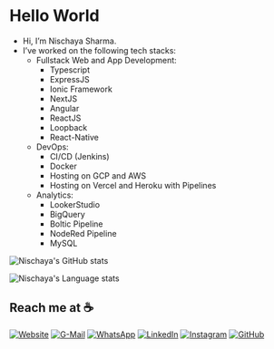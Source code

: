# Hello World
- Hi, I’m Nischaya Sharma.
- I’ve worked on the following tech stacks: 
	- Fullstack Web and App Development:
		- Typescript
		- ExpressJS
		- Ionic Framework
		- NextJS
		- Angular
		- ReactJS
		- Loopback
		- React-Native
	- DevOps:
		- CI/CD (Jenkins)
		- Docker
		- Hosting on GCP and AWS
		- Hosting on Vercel and Heroku with Pipelines
	- Analytics:
		- LookerStudio
		- BigQuery
		- Boltic Pipeline
		- NodeRed Pipeline
	  - MySQL


![Nischaya's GitHub stats](https://github-readme-stats.vercel.app/api?username=NischayaSharma&theme=dark&show_icons=true)

![Nischaya's Language stats](https://github-readme-stats-eight-theta.vercel.app/api/top-langs/?username=NischayaSharma&layout=compact&lang_count=8&theme=dark)



## Reach me at ☕
<p align="left">
	<a target="_blank" href="http://nischaya.gq"><img src="https://img.icons8.com/bubbles/50/000000/web-globe.png" alt="Website"/></a>
	<a target="_blank" href="mailto:me@nischaya.gq"><img src="https://img.icons8.com/bubbles/50/000000/gmail.png" alt="G-Mail"/></a>
	<a target="_blank" href="https://wa.me/+916351025191"><img src="https://img.icons8.com/bubbles/50/000000/whatsapp.png" alt="WhatsApp"/></a>
	<a target="_blank" href="https://www.linkedin.com/in/nischaya/"><img src="https://img.icons8.com/bubbles/50/000000/linkedin.png" alt="LinkedIn"/></a>
	<a target="_blank" href="https://www.instagram.com/nischaya.sharma/"><img src="https://img.icons8.com/bubbles/50/000000/instagram.png" alt="Instagram"/></a>
	<a target="_blank" href="https://github.com/NischayaSharma"><img src="https://img.icons8.com/bubbles/50/000000/github.png" alt="GitHub"/></a>
</p>


